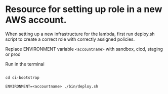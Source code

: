 # Resource for setting up role in a new AWS account.

When setting up a new infrastructure for the lambda, first run deploy.sh script to create a correct role with correctly assigned policies.

Replace ENVIRONMENT variable ` <accountname> ` with sandbox, cicd, staging or prod


Run in the terminal
```

cd ci-bootstrap

ENVIRONMENT=<accountname> ./bin/deploy.sh
 
```
